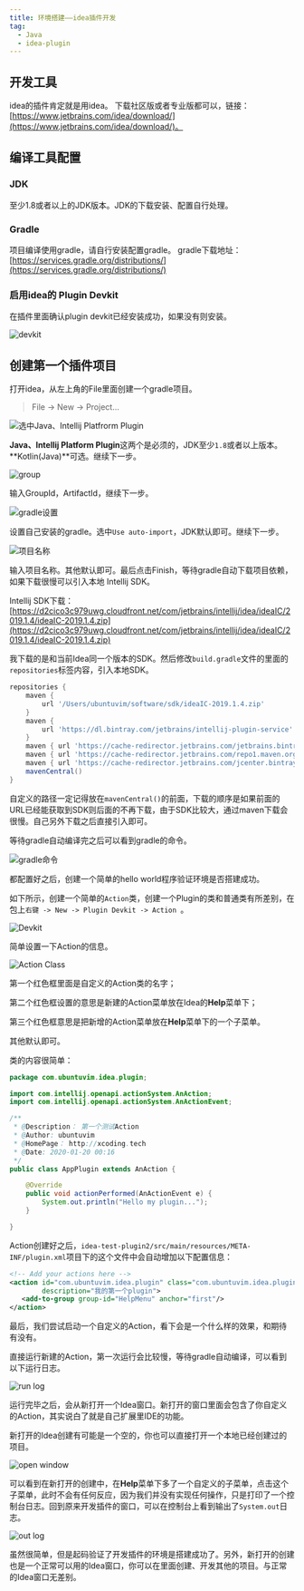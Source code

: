 ```yaml
---
title: 环境搭建——idea插件开发
tag:
  - Java
  - idea-plugin
---
```


## 开发工具

idea的插件肯定就是用idea。
下载社区版或者专业版都可以，链接：[https://www.jetbrains.com/idea/download/](https://www.jetbrains.com/idea/download/)。

## 编译工具配置

### JDK

至少1.8或者以上的JDK版本。JDK的下载安装、配置自行处理。

### Gradle
项目编译使用gradle，请自行安装配置gradle。
gradle下载地址：[https://services.gradle.org/distributions/](https://services.gradle.org/distributions/)

### 启用idea的 Plugin Devkit

在插件里面确认plugin devkit已经安装成功，如果没有则安装。

![devkit](/image/idea-plugin/1-7.png)

## 创建第一个插件项目



打开idea，从左上角的File里面创建一个gradle项目。

>  File -> New -> Project…

![选中Java、Intellij Platfrorm Plugin](/image/idea-plugin/1-1.png)

**Java、Intellij Platform Plugin**这两个是必须的，JDK至少`1.8`或者以上版本。**Kotlin(Java)**可选。继续下一步。

![group](/image/idea-plugin/1-2.png)

输入GroupId，ArtifactId，继续下一步。

![gradle设置](/image/idea-plugin/1-3.png)

设置自己安装的gradle。选中`Use auto-import`，JDK默认即可。继续下一步。

![项目名称](/image/idea-plugin/1-4.png)

输入项目名称。其他默认即可。最后点击Finish，等待gradle自动下载项目依赖，如果下载很慢可以引入本地 Intellij SDK。

Intellij SDK下载：[https://d2cico3c979uwg.cloudfront.net/com/jetbrains/intellij/idea/ideaIC/2019.1.4/ideaIC-2019.1.4.zip](https://d2cico3c979uwg.cloudfront.net/com/jetbrains/intellij/idea/ideaIC/2019.1.4/ideaIC-2019.1.4.zip)

我下载的是和当前Idea同一个版本的SDK。然后修改`build.gradle`文件的里面的`repositories`标签内容，引入本地SDK。

```groovy
repositories {
    maven {
        url '/Users/ubuntuvim/software/sdk/ideaIC-2019.1.4.zip'
    }
    maven {
        url 'https://dl.bintray.com/jetbrains/intellij-plugin-service'
    }
    maven { url 'https://cache-redirector.jetbrains.com/jetbrains.bintray.com/intellij-plugin-service' }
    maven { url 'https://cache-redirector.jetbrains.com/repo1.maven.org/maven2' }
    maven { url 'https://cache-redirector.jetbrains.com/jcenter.bintray.com' }
    mavenCentral()
}

```

自定义的路径一定记得放在`mavenCentral()`的前面，下载的顺序是如果前面的URL已经能获取到SDK则后面的不再下载，由于SDK比较大，通过maven下载会很慢。自己另外下载之后直接引入即可。

等待gradle自动编译完之后可以看到gradle的命令。

![gradle命令](/image/idea-plugin/1-5.png)

都配置好之后，创建一个简单的hello world程序验证环境是否搭建成功。

如下所示，创建一个简单的`Action`类，创建一个Plugin的类和普通类有所差别，在包上`右键 -> New -> Plugin Devkit -> Action `。

![Devkit](/image/idea-plugin/1-8.png)

简单设置一下Action的信息。

![Action Class](/image/idea-plugin/1-9.png)

第一个红色框里面是自定义的Action类的名字；

第二个红色框设置的意思是新建的Action菜单放在Idea的**Help**菜单下；

第三个红色框意思是把新增的Action菜单放在**Help**菜单下的一个子菜单。

其他默认即可。

类的内容很简单：

```java
package com.ubuntuvim.idea.plugin;

import com.intellij.openapi.actionSystem.AnAction;
import com.intellij.openapi.actionSystem.AnActionEvent;

/**
 * @Description： 第一个测试Action
 * @Author: ubuntuvim
 * @HomePage： http://xcoding.tech
 * @Date: 2020-01-20 00:16
 */
public class AppPlugin extends AnAction {

    @Override
    public void actionPerformed(AnActionEvent e) {
        System.out.println("Hello my plugin...");
    }

}
```

Action创建好之后，`idea-test-plugin2/src/main/resources/META-INF/plugin.xml`项目下的这个文件中会自动增加以下配置信息：

```xml
<!-- Add your actions here -->
<action id="com.ubuntuvim.idea.plugin" class="com.ubuntuvim.idea.plugin.AppPlugin" text="my-plugin"
        description="我的第一个plugin">
   <add-to-group group-id="HelpMenu" anchor="first"/>
</action>
```

最后，我们尝试启动一个自定义的Action，看下会是一个什么样的效果，和期待有没有。

直接运行新建的Action，第一次运行会比较慢，等待gradle自动编译，可以看到以下运行日志。

![run log](/image/idea-plugin/1-11.png)

运行完毕之后，会从新打开一个Idea窗口。新打开的窗口里面会包含了你自定义的Action，其实说白了就是自己扩展里IDE的功能。

新打开的Idea创建有可能是一个空的，你也可以直接打开一个本地已经创建过的项目。

![open window](/image/idea-plugin/1-12.png)

可以看到在新打开的创建中，在**Help**菜单下多了一个自定义的子菜单，点击这个子菜单，此时不会有任何反应，因为我们并没有实现任何操作，只是打印了一个控制台日志。回到原来开发插件的窗口，可以在控制台上看到输出了`System.out`日志。

![out log](/image/idea-plugin/1-14.png)

虽然很简单，但是起码验证了开发插件的环境是搭建成功了。另外，新打开的创建也是一个正常可以用的Idea窗口，你可以在里面创建、开发其他的项目。与正常的Idea窗口无差别。